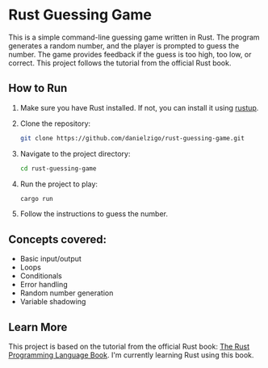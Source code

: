 # Rust Guessing Game

This is a simple command-line guessing game written in Rust. The program generates a random number, and the player is prompted to guess the number. The game provides feedback if the guess is too high, too low, or correct. This project follows the tutorial from the official Rust book.

## How to Run

1. Make sure you have Rust installed. If not, you can install it using [rustup](https://www.rust-lang.org/tools/install).

2. Clone the repository:

   ```bash
   git clone https://github.com/danielzigo/rust-guessing-game.git

3. Navigate to the project directory:

   ```bash
   cd rust-guessing-game

4. Run the project to play:

   ```bash
   cargo run

5. Follow the instructions to guess the number.

## Concepts covered:
- Basic input/output
- Loops
- Conditionals
- Error handling
- Random number generation
- Variable shadowing

## Learn More
This project is based on the tutorial from the official Rust book: [The Rust Programming Language Book](https://doc.rust-lang.org/book/). I'm currently learning Rust using this book.